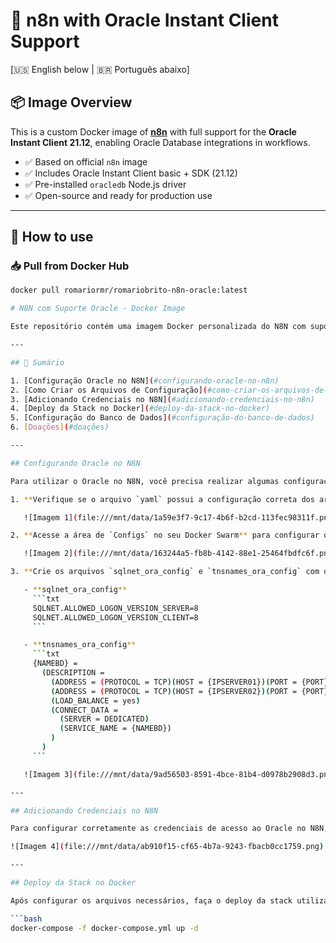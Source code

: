 # 🚀 n8n with Oracle Instant Client Support

[🇺🇸 English below | 🇧🇷 Português abaixo]

## 📦 Image Overview

This is a custom Docker image of **[n8n](https://n8n.io/)** with full support for the **Oracle Instant Client 21.12**, enabling Oracle Database integrations in workflows.

- ✅ Based on official `n8n` image
- ✅ Includes Oracle Instant Client basic + SDK (21.12)
- ✅ Pre-installed `oracledb` Node.js driver
- ✅ Open-source and ready for production use

---

## 🐳 How to use

### 📥 Pull from Docker Hub

```bash
docker pull romariormr/romariobrito-n8n-oracle:latest

# N8N com Suporte Oracle - Docker Image

Este repositório contém uma imagem Docker personalizada do N8N com suporte para o Oracle Database. Siga as etapas abaixo para configurar e utilizar corretamente o ambiente.

---

## 📝 Sumário

1. [Configuração Oracle no N8N](#configurando-oracle-no-n8n)
2. [Como Criar os Arquivos de Configuração](#como-criar-os-arquivos-de-configuração)
3. [Adicionando Credenciais no N8N](#adicionando-credenciais-no-n8n)
4. [Deploy da Stack no Docker](#deploy-da-stack-no-docker)
5. [Configuração do Banco de Dados](#configuração-do-banco-de-dados)
6. [Doações](#doações)

---

## Configurando Oracle no N8N

Para utilizar o Oracle no N8N, você precisa realizar algumas configurações no seu ambiente Docker. Siga os passos abaixo:

1. **Verifique se o arquivo `yaml` possui a configuração correta dos arquivos `sqlnet.ora` e `tnsnames.ora`**.

   ![Imagem 1](file:///mnt/data/1a59e3f7-9c17-4b6f-b2cd-113fec98311f.png)

2. **Acesse a área de `Configs` no seu Docker Swarm** para configurar os arquivos necessários.

   ![Imagem 2](file:///mnt/data/163244a5-fb8b-4142-88e1-25464fbdfc6f.png)

3. **Crie os arquivos `sqlnet_ora_config` e `tnsnames_ora_config` com os seguintes conteúdos**:

   - **sqlnet_ora_config**
     ```txt
     SQLNET.ALLOWED_LOGON_VERSION_SERVER=8
     SQLNET.ALLOWED_LOGON_VERSION_CLIENT=8
     ```

   - **tnsnames_ora_config**
     ```txt
     {NAMEBD} =
       (DESCRIPTION =
         (ADDRESS = (PROTOCOL = TCP)(HOST = {IPSERVER01})(PORT = {PORT}))
         (ADDRESS = (PROTOCOL = TCP)(HOST = {IPSERVER02})(PORT = {PORT}))
         (LOAD_BALANCE = yes)
         (CONNECT_DATA =
           (SERVER = DEDICATED)
           (SERVICE_NAME = {NAMEBD})
         )
       )
     ```

   ![Imagem 3](file:///mnt/data/9ad56503-8591-4bce-81b4-d0978b2908d3.png)

---

## Adicionando Credenciais no N8N

Para configurar corretamente as credenciais de acesso ao Oracle no N8N, acesse a interface de configuração de credenciais e adicione as informações do banco de dados:

![Imagem 4](file:///mnt/data/ab910f15-cf65-4b7a-9243-fbacb0cc1759.png)

---

## Deploy da Stack no Docker

Após configurar os arquivos necessários, faça o deploy da stack utilizando o Docker Compose:

```bash
docker-compose -f docker-compose.yml up -d
